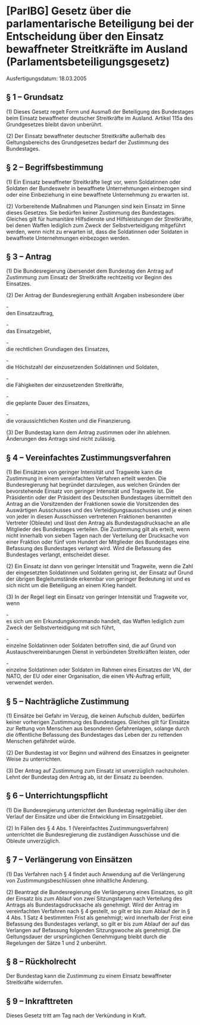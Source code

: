 # [ParlBG] Gesetz über die parlamentarische Beteiligung bei der Entscheidung über den Einsatz bewaffneter Streitkräfte im Ausland  (Parlamentsbeteiligungsgesetz)

Ausfertigungsdatum: 18.03.2005

 

## § 1 – Grundsatz

(1) Dieses Gesetz regelt Form und Ausmaß der Beteiligung des Bundestages beim Einsatz bewaffneter deutscher Streitkräfte im Ausland. Artikel 115a des Grundgesetzes bleibt davon unberührt.

(2) Der Einsatz bewaffneter deutscher Streitkräfte außerhalb des Geltungsbereichs des Grundgesetzes bedarf der Zustimmung des Bundestages.


## § 2 – Begriffsbestimmung

(1) Ein Einsatz bewaffneter Streitkräfte liegt vor, wenn Soldatinnen oder Soldaten der Bundeswehr in bewaffnete Unternehmungen einbezogen sind oder eine Einbeziehung in eine bewaffnete Unternehmung zu erwarten ist.

(2) Vorbereitende Maßnahmen und Planungen sind kein Einsatz im Sinne dieses Gesetzes. Sie bedürfen keiner Zustimmung des Bundestages. Gleiches gilt für humanitäre Hilfsdienste und Hilfsleistungen der Streitkräfte, bei denen Waffen lediglich zum Zweck der Selbstverteidigung mitgeführt werden, wenn nicht zu erwarten ist, dass die Soldatinnen oder Soldaten in bewaffnete Unternehmungen einbezogen werden.


## § 3 – Antrag

(1) Die Bundesregierung übersendet dem Bundestag den Antrag auf Zustimmung zum Einsatz der Streitkräfte rechtzeitig vor Beginn des Einsatzes.

(2) Der Antrag der Bundesregierung enthält Angaben insbesondere über

\-  
den Einsatzauftrag,

\-  
das Einsatzgebiet,

\-  
die rechtlichen Grundlagen des Einsatzes,

\-  
die Höchstzahl der einzusetzenden Soldatinnen und Soldaten,

\-  
die Fähigkeiten der einzusetzenden Streitkräfte,

\-  
die geplante Dauer des Einsatzes,

\-  
die voraussichtlichen Kosten und die Finanzierung.

(3) Der Bundestag kann dem Antrag zustimmen oder ihn ablehnen. Änderungen des Antrags sind nicht zulässig.


## § 4 – Vereinfachtes Zustimmungsverfahren

(1) Bei Einsätzen von geringer Intensität und Tragweite kann die Zustimmung in einem vereinfachten Verfahren erteilt werden. Die Bundesregierung hat begründet darzulegen, aus welchen Gründen der bevorstehende Einsatz von geringer Intensität und Tragweite ist. Die Präsidentin oder der Präsident des Deutschen Bundestages übermittelt den Antrag an die Vorsitzenden der Fraktionen sowie die Vorsitzenden des Auswärtigen Ausschusses und des Verteidigungsausschusses und je einen von jeder in diesen Ausschüssen vertretenen Fraktionen benannten Vertreter (Obleute) und lässt den Antrag als Bundestagsdrucksache an alle Mitglieder des Bundestages verteilen. Die Zustimmung gilt als erteilt, wenn nicht innerhalb von sieben Tagen nach der Verteilung der Drucksache von einer Fraktion oder fünf vom Hundert der Mitglieder des Bundestages eine Befassung des Bundestages verlangt wird. Wird die Befassung des Bundestages verlangt, entscheidet dieser.

(2) Ein Einsatz ist dann von geringer Intensität und Tragweite, wenn die Zahl der eingesetzten Soldatinnen und Soldaten gering ist, der Einsatz auf Grund der übrigen Begleitumstände erkennbar von geringer Bedeutung ist und es sich nicht um die Beteiligung an einem Krieg handelt.

(3) In der Regel liegt ein Einsatz von geringer Intensität und Tragweite vor, wenn

\-  
es sich um ein Erkundungskommando handelt, das Waffen lediglich zum Zweck der Selbstverteidigung mit sich führt,

\-  
einzelne Soldatinnen oder Soldaten betroffen sind, die auf Grund von Austauschvereinbarungen Dienst in verbündeten Streitkräften leisten, oder

\-  
einzelne Soldatinnen oder Soldaten im Rahmen eines Einsatzes der VN, der NATO, der EU oder einer Organisation, die einen VN-Auftrag erfüllt, verwendet werden.


## § 5 – Nachträgliche Zustimmung

(1) Einsätze bei Gefahr im Verzug, die keinen Aufschub dulden, bedürfen keiner vorherigen Zustimmung des Bundestages. Gleiches gilt für Einsätze zur Rettung von Menschen aus besonderen Gefahrenlagen, solange durch die öffentliche Befassung des Bundestages das Leben der zu rettenden Menschen gefährdet würde.

(2) Der Bundestag ist vor Beginn und während des Einsatzes in geeigneter Weise zu unterrichten.

(3) Der Antrag auf Zustimmung zum Einsatz ist unverzüglich nachzuholen. Lehnt der Bundestag den Antrag ab, ist der Einsatz zu beenden.


## § 6 – Unterrichtungspflicht

(1) Die Bundesregierung unterrichtet den Bundestag regelmäßig über den Verlauf der Einsätze und über die Entwicklung im Einsatzgebiet.

(2) In Fällen des § 4 Abs. 1 (Vereinfachtes Zustimmungsverfahren) unterrichtet die Bundesregierung die zuständigen Ausschüsse und die Obleute unverzüglich.


## § 7 – Verlängerung von Einsätzen

(1) Das Verfahren nach § 4 findet auch Anwendung auf die Verlängerung von Zustimmungsbeschlüssen ohne inhaltliche Änderung.

(2) Beantragt die Bundesregierung die Verlängerung eines Einsatzes, so gilt der Einsatz bis zum Ablauf von zwei Sitzungstagen nach Verteilung des Antrags als Bundestagsdrucksache als genehmigt. Wird der Antrag im vereinfachten Verfahren nach § 4 gestellt, so gilt er bis zum Ablauf der in § 4 Abs. 1 Satz 4 bestimmten Frist als genehmigt; wird innerhalb der Frist eine Befassung des Bundestages verlangt, so gilt er bis zum Ablauf der auf das Verlangen auf Befassung folgenden Sitzungswoche als genehmigt. Die Geltungsdauer der ursprünglichen Genehmigung bleibt durch die Regelungen der Sätze 1 und 2 unberührt.


## § 8 – Rückholrecht

Der Bundestag kann die Zustimmung zu einem Einsatz bewaffneter Streitkräfte widerrufen.


## § 9 – Inkrafttreten

Dieses Gesetz tritt am Tag nach der Verkündung in Kraft.
